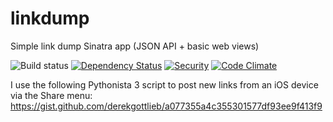# linkdump
Simple link dump Sinatra app (JSON API + basic web views)

![Build status](https://travis-ci.org/derekgottlieb/linkdump.svg)
[![Dependency Status](https://gemnasium.com/badges/github.com/derekgottlieb/linkdump.svg)](https://gemnasium.com/github.com/derekgottlieb/linkdump)
[![Security](https://hakiri.io/github/derekgottlieb/linkdump/master.svg)](https://hakiri.io/github/derekgottlieb/linkdump/master)
[![Code Climate](https://codeclimate.com/github/derekgottlieb/linkdump/badges/gpa.svg)](https://codeclimate.com/github/derekgottlieb/linkdump)

I use the following Pythonista 3 script to post new links from an iOS device via the Share menu:
https://gist.github.com/derekgottlieb/a077355a4c355301577df93ee9f413f9
